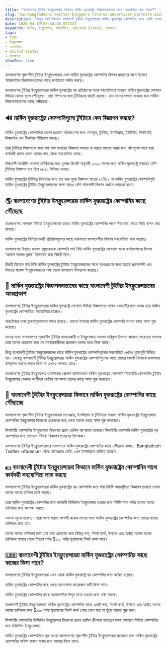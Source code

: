 ```yaml
---
title: "বাংলাদেশের টুইটার ইনফ্লুয়েন্সাররা কিভাবে মার্কিন যুক্তরাষ্ট্রের বিজ্ঞাপনদাতাদের সাথে সহযোগিতা লাভ করবে?"
slug: how-bangladeshi-twitter-bloggers-find-us-advertiser-partners-2025-04-19
description: "আসুন দেখি কিভাবে বাংলাদেশী টুইটার ইনফ্লুয়েন্সাররা মার্কিন যুক্তরাষ্ট্রের কোম্পানিরা সাথে একটি পেশাদারী সহযোগিতায় যুক্ত হচ্ছে।"
date: 2025-04-19T23:44:10.077322
keywords: টুইটার, ইনফ্লুয়েন্সার, সহযোগিতা, United States, বাংলাদেশ
tags:
- টুইটার
- ইনফ্লুয়েন্সার
- সহযোগিতা
- United States
- বাংলাদেশ
showToc: true
---
```


বাংলাদেশের সৃজনশীল টুইটার ইনফ্লুয়েন্সাররা এখন মার্কিন যুক্তরাষ্ট্রের কোম্পানির বিপণন প্রচারণার অংশ হিসেবে আন্তজাতিক বিজ্ঞাপনদাতাদের কাছে জনপ্রিয়তা অর্জন করছে।

বাংলাদেশের টুইটার ইনফ্লুয়েন্সাররা মার্কিন যুক্তরাষ্ট্রের বড় প্রতিষ্ঠানের সাথে সহযোগিতার মাধ্যমে মার্কিন যুক্তরাষ্ট্রের সোশ্যাল মিডিয়া কেনার স্থানে পৌঁছেছে। তারা বিপণনের জন্য টুইটারকে বাছাই করছে। এবং তাদের দক্ষতা ব্যবহার করে মার্কিন বিজ্ঞাপনদাতাদের কাছে পৌঁছাচ্ছে।

## 🔊 মার্কিন যুক্তরাষ্ট্রের কোম্পানিগুলো টুইটারে কেন বিজ্ঞাপন করছে?

মার্কিন যুক্তরাষ্ট্রের কোম্পানিরা তাদের প্রচারণা অধিকাংশের জন্য ফেসবুক, টুইটার, ইনস্টাগ্রাম, ইউটিউব, পিন্টারেস্ট, লিঙ্কডইন এবং টিকটকে বিনিয়োগ করছে।

তারা টুইটারে বিজ্ঞাপনের জন্য লক্ষ লক্ষ ডলারের বিজ্ঞাপন অপচয় না করতে সাহায্য করার জন্য গঠনমূলক মাঠে যারা কার্যকরী প্রভাব ফেলে তাদের কাছ থেকে সহযোগিতা চাচ্ছে।

বিশ্বব্যাপী মার্কেটিং গবেষণা প্রতিষ্ঠানের লতা গ্লোবজ রিপোর্ট অনুযায়ী ২০২২ সালের জন্য মার্কিন যুক্তরাষ্ট্রে সবচেয়ে বেশি টুইটারে বিজ্ঞাপন ব্যয় ছিল ৫৮৫০ মিলিয়ন ডলার।

মার্কিন যুক্তরাষ্ট্রের টুইটারে বিপণনের জন্য ব্যয় করা পুরো বিজ্ঞাপন ব্যয়ের ২২%। যা মার্কিন যুক্তরাষ্ট্রের কোম্পানিগুলি মার্কিন যুক্তরাষ্ট্রের টুইটার ইনফ্লুয়েন্সারদের পক্ষে আরও বেশি শক্তিশালী বিপণন অর্জনে সহায়তা করবে।

## 🌎 বাংলাদেশের টুইটার ইনফ্লুয়েন্সাররা মার্কিন যুক্তরাষ্ট্রের কোম্পানির কাছে পৌঁছেছে

বাংলাদেশের সোশ্যাল মিডিয়া ইনফ্লুয়েন্সারের দ্বারাও মার্কিন যুক্তরাষ্ট্রের কোম্পানির পাশে দাঁড়ানোর ক্ষেত্রে ভিত্তি স্থাপন করা হয়েছে।

মার্কিন যুক্তরাষ্ট্রের বিনিয়োগকারী প্রতিষ্ঠানগুলোর কাছে যথাসময়ে বাংলাদেশীরা বিপণন সহযোগিতা লাভ করেছে।

বাংলাদেশের বিখ্যাত স্ন্যাকস প্রস্তুতকারক কোম্পানি মার্স বিডি মার্কিন যুক্তরাষ্ট্রের ন্যাশনাল স্ন্যাক ফাউন্ডেশনের বিশেষ ‘স্ন্যাকস আভার স্ল্যাক’ ইভেন্টের জন্য বিজয়ী ছিল।

বিজয়ী হিসেবে মার্স বিডি মার্কিন যুক্তরাষ্ট্রের টুইটার ইনফ্লুয়েন্সারদের সাথে অংশগ্রহণের জন্য অত্যন্ত প্রভাবশালী এবং উচ্চতর স্ন্যাকস ইনফ্লুয়েন্সারদের পক্ষ থেকে বাংলাদেশ উপস্থাপন করেছে।

## 💪 মার্কিন যুক্তরাষ্ট্রের বিজ্ঞাপনদাতাদের কাছে বাংলাদেশী টুইটার ইনফ্লুয়েন্সারদের আত্মপ্রকাশ

বাংলাদেশের টুইটার ইনফ্লুয়েন্সাররা মার্কিন যুক্তরাষ্ট্রে সোশ্যাল মিডিয়া বিজ্ঞাপনের লক্ষ্যে একশ্রেণীর দলে আবদ্ধ হয়ে মার্কিন যুক্তরাষ্ট্রের কোম্পানিতে সহযোগিতা চাচ্ছেন।

অকটোবরে তারা তুলনামূলকভাবে সফল হয়েছে। তাদের ইনবক্সে মার্কিন যুক্তরাষ্ট্রের কোম্পানি তাদের কাছে আসা শুরু করেছে।

তাদের মধ্যে বাংলাদেশের সৃজনশীল টুইটার ব্যবহারকারী ও ইনফ্লুয়েন্সার নওসাদ তরিকুল ইসলাম জানতে পেরেছেন সপেকে তারা তাদের প্রচারণার জন্য যে ব্যবহারকারীদের প্রয়োজন তাদের মধ্যে নিভা আছে।

কিন্তু বাংলাদেশী টুইটার ইনফ্লুয়েন্সারদের কাছে মার্কিন যুক্তরাষ্ট্রের কোম্পানিগুলোর সহযোগিতা এখনও পুরোপুরি নিশ্চিত নয়। যেহেতু বাংলাদেশী টুইটার ইনফ্লুয়েন্সাররা মার্কিন যুক্তরাষ্ট্রের কোম্পানিগুলোর কাছে তাদের সামর্থ্য নিজেকে যথাসময়ে উপস্থাপন করতে পারবে কিনা তা এখনও সন্দেহে আছে।

বাংলাদেশের টুইটার ইনফ্লুয়েন্সার ওফিসিয়াল শ্লোগান জানিয়েছেন মার্কিন যুক্তরাষ্ট্রের কোম্পানি সিআইজি কোম্পানির টুইটার ইনফ্লুয়েন্সার ভেঞ্চার অংশীদার ডেনিস পাপ্কোভা তাদের কাছে আসা শুরু করেছেন।

## 🏦 বাংলাদেশী টুইটার ইনফ্লুয়েন্সাররা কিভাবে মার্কিন যুক্তরাষ্ট্রের কোম্পানির কাছে পৌঁছাচ্ছে

বাংলাদেশের সৃজনশীল টুইটার ইনফ্লুয়েন্সাররা মেসেঞ্জার, ইনস্টাগ্রাম বা টুইটারের মাধ্যমে মার্কিন যুক্তরাষ্ট্রের ইনফ্লুয়েন্সার কোম্পানির ইনফ্লুয়েন্সার বিভাগের প্রধানদের কাছ থেকে তাদের কাছে আসা শুরু করেছেন।

সিআইজি কোম্পানির ইনফ্লুয়েন্সার বিভাগের প্রধান ডেনিস পাপ্কোভা বলেছেন সিআইজি কোম্পানি মার্কিন যুক্তরাষ্ট্রের বড় কোম্পানির জন্য সোশ্যাল মিডিয়া বিজ্ঞাপন প্রচারণার বিশেষজ্ঞ।

বাংলাদেশের টুইটার ইনফ্লুয়েন্সারদের সফলভাবে মার্কিন যুক্তরাষ্ট্রের কোম্পানির কাছে পৌঁছানো যাচ্ছে। Bangladesh Twitter influencer থেকে মেসেঞ্জারে ডেটিং এখন ইনস্টাগ্রামে চালিয়ে যাচ্ছেন।

## 💵 বাংলাদেশী টুইটার ইনফ্লুয়েন্সাররা কিভাবে মার্কিন যুক্তরাষ্ট্রের কোম্পানির সাথে কার্যকরী সহযোগিতা লাভ করছে

বাংলাদেশের টুইটার ইনফ্লুয়েন্সাররা মার্কিন যুক্তরাষ্ট্রের বড় কোম্পানির জন্য যাঁরা নির্দিষ্ট সময়সূচীতে বিজ্ঞাপন প্রচারণা চালায় তাদের নামের তালিকা তৈরি করছে।

তারা মার্কিন যুক্তরাষ্ট্রের কোম্পানির জন্য কার্যকরী ডিজিটাল ইনফ্লুয়েন্সার হওয়ার জন্য নির্দিষ্ট সময় পর্যন্ত তাদের নামের তালিকার জন্য অপেক্ষা করছে।

এখনও সূচনা হয়েছে। তারা আশা করছে আগামী কয়েক মাসের মধ্যে মার্কিন যুক্তরাষ্ট্রের কোম্পানির জন্য তাদের নামের তালিকার জন্য হবে।

তাদের নামের তালিকায় জয়ী হলে তারা প্রচারণার জন্য বিভিন্ন পণ্য, গিফট কার্ড, উপহার এবং অর্থাত্ তাদের নামের তালিকার সামনে থেকে পিছনে পর্যন্ত $১০০ পর্যন্ত মূল্যমানের গিফট কার্ড পাবে।

## 🇺🇸 বাংলাদেশী টুইটার ইনফ্লুয়েন্সাররা মার্কিন যুক্তরাষ্ট্রের কোম্পানির কাছে কাজের ভিসা পাবে?

বাংলাদেশের টুইটার ইনফ্লুয়েন্সাররা এখন থেকে মার্কিন যুক্তরাষ্ট্রে বড় কোম্পানির জন্য কর্মরত হয়েছে।

মার্কিন যুক্তরাষ্ট্রের কোম্পানির কাছ থেকে হাতেগোনা কয়েকজন কর্মী ভিসা পাবে।

মার্কিন যুক্তরাষ্ট্রের কোম্পানির কাছে বাংলাদেশীরা শিশুর মতো হওয়ার জন্য চেষ্টা করছে।

বাংলাদেশী টুইটার ইনফ্লুয়েন্সাররা মার্কিন যুক্তরাষ্ট্রের কোম্পানির কাছে একটি পণ্য, গিফট কার্ড, উপহার এবং অর্থাত্ তাদের নামের তালিকার জন্য $১০০ পর্যন্ত মূল্যমানের গিফট কার্ড পেয়ে গেলে হাত পা ছুঁড়ে নাচতে শুরু করে।

সিআইজি কোম্পানির ডিজিটাল ইনফ্লুয়েন্সার বিভাগের প্রধান খরমিন ক্রীপনো বলেছেন সমস্ত সোশ্যাল মিডিয়া কোম্পানির জন্য ডিজিটাল ইনফ্লুয়েন্সার।

মার্কিন যুক্তরাষ্ট্রের কোম্পানিতে যুক্ত হওয়া বাংলাদেশের সৃজনশীল টুইটার ইনফ্লুয়েন্সাররা প্রয়োজন হলে মার্কিন যুক্তরাষ্ট্রের কোম্পানির অফিস বাস্তবে যাবার জন্য কাজের ভিসা পাবে।